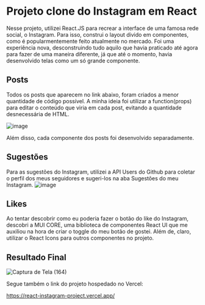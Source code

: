 # Projeto clone do Instagram em React

Nesse projeto, utilizei React.JS para recrear a interface de uma famosa rede social, o Instagram.
Para isso, construi o layout divido em componentes, como é popularmentemente feito atualmente no mercado. Foi uma experiência nova, desconstruindo tudo aquilo que havia praticado até agora para fazer de uma maneira diferente, já que até o momento, havia desenvolvido telas como um só grande componente.


## Posts

Todos os posts que aparecem no link abaixo, foram criados a menor quantidade de código possível. A minha ideia foi utilizar a function(props) para editar o conteúdo que viria em cada post, evitando a quantidade desnecessária de HTML.

![image](https://user-images.githubusercontent.com/110692090/197644050-cec2d53d-e9f5-4183-b089-d0450b95cf35.png)

Além disso, cada componente dos posts foi desenvolvido separadamente.

## Sugestões 

Para as sugestões do Instagram, utilizei a API Users do Github para coletar o perfil dos meus seguidores e sugeri-los na aba Sugestões do meu Instagram.
![image](https://user-images.githubusercontent.com/110692090/197645977-536ad896-a369-4b12-9358-6a0124cea362.png)


## Likes 

Ao tentar descobrir como eu poderia fazer o botão do like do Instagram, descobri a MUI CORE, uma biblioteca de componentes React UI que me auxiliou na hora de criar o toggle do meu botão de gostei. Além de, claro, utilizar o React Icons para outros componentes no projeto.


## Resultado Final
![Captura de Tela (164)](https://user-images.githubusercontent.com/110692090/197646181-50c5f8e4-c9e9-4282-bf23-4f3c08a8e809.png)


Segue também o link do projeto hospedado no Vercel:

https://react-instagram-project.vercel.app/



